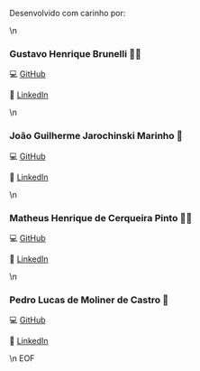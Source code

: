Desenvolvido com carinho por:  

\n

### Gustavo Henrique Brunelli 🧑🏻

💻 [GitHub](https://github.com/GBrunelli)

👔 [LinkedIn](https://www.linkedin.com/in/gustavo-brunelli/)

\n

### João Guilherme Jarochinski Marinho 🦆

💻 [GitHub](https://github.com/jj-marinho)

👔 [LinkedIn](https://www.linkedin.com/in/jj-marinho/)

\n

### Matheus Henrique de Cerqueira Pinto 👨🏽

💻 [GitHub](https://github.com/CerqueiraMatheus)

👔 [LinkedIn](https://www.linkedin.com/in/matheus-cerqueir/)

\n

### Pedro Lucas de Moliner de Castro 🦎

💻 [GitHub](https://github.com/pedrolmcastro)

👔 [LinkedIn](https://www.linkedin.com/in/pedrolmcastro/)

\n
EOF
